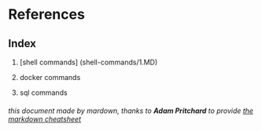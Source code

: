 # References

## Index

1.  [shell commands] (shell-commands/1.MD)

2.  docker commands

3.  sql commands

###### this document made by mardown, thanks to **Adam Pritchard** to provide [the markdown cheatsheet](https://github.com/adam-p/markdown-here/wiki/Markdown-Cheatsheet 'Markdown Cheatsheet')
